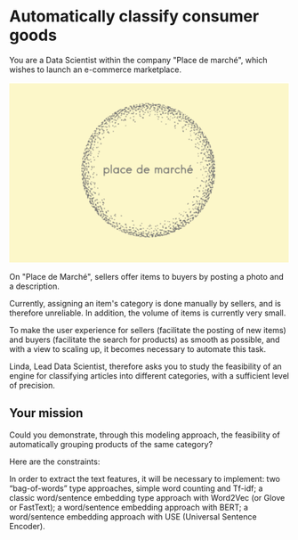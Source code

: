 # Automatically classify consumer goods
You are a Data Scientist within the company "Place de marché", which wishes to launch an e-commerce marketplace.

<img src="img.png">

On "Place de Marché", sellers offer items to buyers by posting a photo and a description.

Currently, assigning an item's category is done manually by sellers, and is therefore unreliable. 
In addition, the volume of items is currently very small.

To make the user experience for sellers (facilitate the posting of new items) and buyers (facilitate the search for products) as smooth as possible, 
and with a view to scaling up, it becomes necessary to automate this task.

Linda, Lead Data Scientist, therefore asks you to study the feasibility of an engine for classifying articles into different categories, 
with a sufficient level of precision.

## Your mission
Could you demonstrate, through this modeling approach, the feasibility of automatically grouping products of the same category?

Here are the constraints:

In order to extract the text features, it will be necessary to implement:
two “bag-of-words” type approaches, simple word counting and Tf-idf;
a classic word/sentence embedding type approach with Word2Vec (or Glove or FastText);
a word/sentence embedding approach with BERT;
a word/sentence embedding approach with USE (Universal Sentence Encoder).
